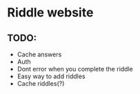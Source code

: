 # Riddle website

## TODO:
- Cache answers
- Auth
- Dont error when you complete the riddle
- Easy way to add riddles
- Cache riddles(?)
